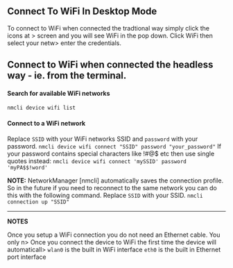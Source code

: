 
## Connect To WiFi In Desktop Mode

To connect to WiFi when connected the tradtional way simply click the icons at >
screen and you will see WiFi in the pop down.  Click WiFi then select your netw>
enter the credentials.

## Connect to WiFi when connected the headless way - ie. from the terminal.

#### Search for available WiFi networks 
`nmcli device wifi list`

#### Connect to a WiFi network

 Replace `SSID` with your WiFi networks SSID and `password` with your password.
`nmcli device wifi connect "SSID" password "your_password"`
If your password contains special characters like !#@$ etc then use single quotes instead:
`nmcli device wifi connect 'mySSID' password 'myPA$$!word'`

**NOTE:** NetworkManager [nmcli] automatically saves the connection profile.  So in the future if you need to reconnect to the same network you can do this with the following command.  Replace `SSID` with your SSID. 
`nmcli connection up "SSID"`

---

**NOTES**

Once you setup a WiFi connection you do not need an Ethernet cable.  You only n>
Once you connect the device to WiFi the first time the device will automaticall>
`wlan0` is the built in WiFi interface
`eth0` is the built in Ethernet port interface

